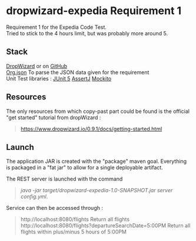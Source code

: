# dropwizard-expedia Requirement 1
Requirement 1 for the Expedia Code Test.  
Tried to stick to the 4 hours limit, but was probably more around 5.

## Stack
[DropWizard](https://www.dropwizard.io)  or on [GitHub](https://github.com/dropwizard/dropwizard)  
[Org.json](https://mvnrepository.com/artifact/org.json/json) To parse the JSON data given for the requirement  
Unit Test libraries :
[JUnit 5](https://mvnrepository.com/artifact/org.junit.jupiter/junit-jupiter-engine)
[AssertJ](https://mvnrepository.com/artifact/org.assertj/assertj-core)
[Mockito](https://mvnrepository.com/artifact/org.mockito/mockito-core)

## Resources
The only resources from which copy-past part could be found is the official "get started" tutorial from dropWizard :
> https://www.dropwizard.io/0.9.1/docs/getting-started.html

## Launch
The application JAR is created with the "package" maven goal.
Everything is packaged in a "fat jar" to allow for a single deployable artifact.  

The REST server is launched with the command  
 >*java -jar target/dropwizard-expedia-1.0-SNAPSHOT.jar server config.yml*.  

Service can then be accessed through :  
> http://localhost:8080/flights Return all flights  
> http://localhost:8080/flights?departureSearchDate=5:00PM Return all flights within plus/minus 5 hours of 5:00PM
